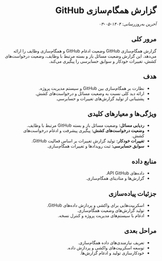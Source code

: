 <div dir="rtl" style="text-align: right;">

# گزارش همگام‌سازی GitHub

_آخرین به‌روزرسانی: ۱۴۰۴-۰۵-۰۳_

## مرور کلی
گزارش همگام‌سازی GitHub وضعیت ادغام GitHub و همگام‌سازی وظایف را ارائه می‌دهد. این گزارش وضعیت مسائل باز و بسته مرتبط با وظایف، وضعیت درخواست‌های کشش، تغییرات خودکار و سوابق حسابرسی را پیگیری می‌کند.

## هدف
- نظارت بر همگام‌سازی بین GitHub و سیستم مدیریت پروژه.
- ارائه دید کلی نسبت به وضعیت مسائل و درخواست‌های کشش.
- پشتیبانی از تولید گزارش‌های تغییرات و حسابرسی.

## ویژگی‌ها و معیارهای کلیدی
- **ردیابی مسائل:** وضعیت مسائل باز و بسته GitHub مرتبط با وظایف.
- **وضعیت درخواست‌های کشش:** پیگیری پیشرفت و ادغام درخواست‌های کشش.
- **تغییرات خودکار:** تولید گزارش تغییرات بر اساس فعالیت GitHub.
- **سوابق حسابرسی:** ثبت رویدادها و تغییرات همگام‌سازی.

## منابع داده
- داده‌های API GitHub.
- گزارش‌ها و متادیتای همگام‌سازی.

## جزئیات پیاده‌سازی
- اسکریپت‌هایی برای واکشی و پردازش داده‌های GitHub.
- تولید گزارش‌های وضعیت همگام‌سازی.
- ادغام با سیستم‌های مدیریت پروژه و کنترل نسخه.

## مراحل بعدی
- تعریف نیازمندی‌های داده همگام‌سازی.
- توسعه اسکریپت‌های واکشی و پردازش داده.
- خودکارسازی تولید و ادغام گزارش‌ها.

</div>
